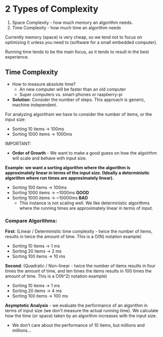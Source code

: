 # 2 Types of Complexity

1. Space Complexity - how much memory an algorithm needs.
2. Time Complexity - how much time an algorithm needs

Currently memory (space) is very cheap, so we tend not to focus on optimizing it unless you need to (software for a small embedded computer).

Running time tends to be the main focus, as it tends to result in the best experience.

## Time Complexity
* How to measure absolute time?
	* An new computer will be faster than an old computer
	* Super computers vs. smart-phones or raspberry-pi
* **Solution**: Consider the number of steps. This approach is generic, machine independent.

For analyzing algorithsm we have to consider the number of items, or the input size:
* Sorting 10 items -> 100ms
* Sorting 1000 items -> 1000ms

IMPORTANT: 
* **Order of Growth** - We want to make a good guess on how the algoirthm will scale and behave with input size.

**Example: we want a sorting algorithm where the algorithm is approximately linear in terms of the input size. (Ideally a deterministic algorithm where run times are approximately linear).**

* Sorting 100 items -> 100ms
* Sorting 1000 items -> ~1000ms **GOOD**
* Sorting 1000 items -> ~10000ms **BAD**
	* This instance is not scaling well. We like deterministic algorithms where the running times are approximately linear in terms of input.

### Compare Algorithms:

**First**: (Linear / Deterministic time complexity - twice the number of items, results in twice the amount of time. This is a O(N) notation example)
* Sorting 10 items -> 1 ms
* Sorting 20 items -> 2 ms
* Sorting 100 items -> 10 ms

**Second**: (Quadratic / Non-linear - twice the number of items results in four times the amount of time, and ten times the items results in 100 times the amount of time. This is a O(N^2) notation example)
* Sorting 10 items -> 1 ms
* Sorting 20 items -> 4 ms
* Sorting 100 items -> 100 ms


**Asymptotic Analysis** - we evaluate the performance of an algorithm in terms of input size (we don't measure the actual running time). We calculate how the time (or space) taken by an algorithm increases with the input size. 
-  We don’t care about the performance of 10 items, but millions and millions…
